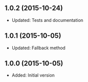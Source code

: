 ## 1.0.2 (2015-10-24)

- Updated: Tests and documentation

## 1.0.1 (2015-10-05)

- Updated: Fallback method

## 1.0.0 (2015-10-05)

- Added: Initial version
